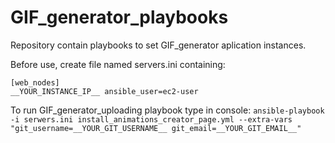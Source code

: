 # GIF_generator_playbooks
Repository contain playbooks to set GIF_generator aplication instances.

Before use, create file named servers.ini containing:
```
[web_nodes]
__YOUR_INSTANCE_IP__ ansible_user=ec2-user
```

To run GIF_generator_uploading playbook type in console:
`ansible-playbook -i serwers.ini install_animations_creator_page.yml --extra-vars "git_username=__YOUR_GIT_USERNAME__ git_email=__YOUR_GIT_EMAIL__"`
